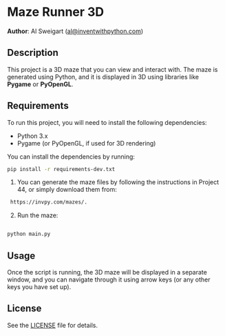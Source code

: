 # Maze Runner 3D
**Author**: Al Sweigart (al@inventwithpython.com)

## Description

This project is a 3D maze that you can view and interact with. The maze is generated using Python, and it is displayed in 3D using libraries like **Pygame** or **PyOpenGL**.

## Requirements

To run this project, you will need to install the following dependencies:

- Python 3.x
- Pygame (or PyOpenGL, if used for 3D rendering)

You can install the dependencies by running:

```bash
pip install -r requirements-dev.txt
```

1. You can generate the maze files by following the instructions in Project 44, or simply download them from:

```bash
 https://invpy.com/mazes/.
```

2. Run the maze:

```bash

python main.py
```
## Usage
Once the script is running, the 3D maze will be displayed in a separate window, and you can navigate through it using arrow keys (or any other keys you have set up).

## License
See the [LICENSE](LICENSE) file for details.


